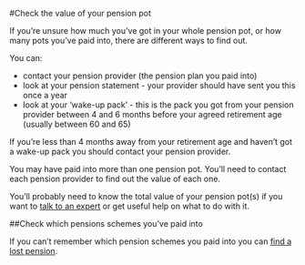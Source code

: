 #Check the value of your pension pot

If you’re unsure how much you’ve got in your whole pension pot, or how many pots you’ve paid into, there are different ways to find out.

You can:

- contact your pension provider (the pension plan you paid into) 
- look at your pension statement - your provider should have sent you this once a year 
- look at your ‘wake-up pack’ - this is the pack you got from your pension provider between 4 and 6 months before your agreed retirement age (usually between 60 and 65) 

If you’re less than 4 months away from your retirement age and haven’t got a wake-up pack you should contact your pension provider.

You may have paid into more than one pension pot. You’ll need to contact each pension provider to find out the value of each one.

You’ll probably need to know the total value of your pension pot(s) if you want to [talk to an expert](/articles/book-a-free-appointment) or get useful help on what to do with it.

##Check which pensions schemes you’ve paid into

If you can’t remember which pension schemes you paid into you can [find a lost pension](https://www.gov.uk/find-lost-pension).
